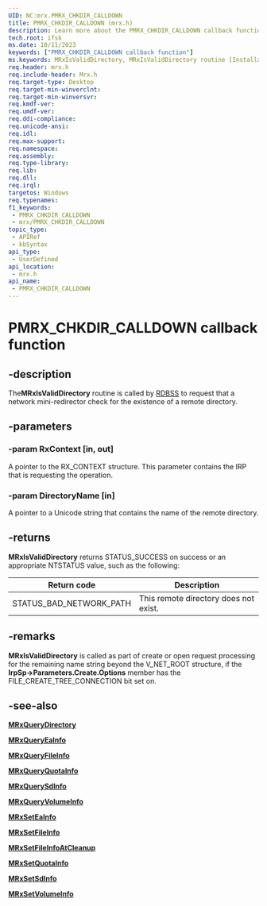 ```yaml
---
UID: NC:mrx.PMRX_CHKDIR_CALLDOWN
title: PMRX_CHKDIR_CALLDOWN (mrx.h)
description: Learn more about the PMRX_CHKDIR_CALLDOWN callback function.
tech.root: ifsk
ms.date: 10/11/2023
keywords: ["PMRX_CHKDIR_CALLDOWN callback function"]
ms.keywords: MRxIsValidDirectory, MRxIsValidDirectory routine [Installable File System Drivers], PMRX_CHKDIR_CALLDOWN, ifsk.mrxisvaliddirectory, mrx/MRxIsValidDirectory, mrxref_85038658-4d92-4a54-99f1-082fbc61224d.xml
req.header: mrx.h
req.include-header: Mrx.h
req.target-type: Desktop
req.target-min-winverclnt: 
req.target-min-winversvr: 
req.kmdf-ver: 
req.umdf-ver: 
req.ddi-compliance: 
req.unicode-ansi: 
req.idl: 
req.max-support: 
req.namespace: 
req.assembly: 
req.type-library: 
req.lib: 
req.dll: 
req.irql: 
targetos: Windows
req.typenames: 
f1_keywords:
 - PMRX_CHKDIR_CALLDOWN
 - mrx/PMRX_CHKDIR_CALLDOWN
topic_type:
 - APIRef
 - kbSyntax
api_type:
 - UserDefined
api_location:
 - mrx.h
api_name:
 - PMRX_CHKDIR_CALLDOWN
---
```


# PMRX_CHKDIR_CALLDOWN callback function

## -description

The**MRxIsValidDirectory** routine is called by [RDBSS](/windows-hardware/drivers/ifs/the-rdbss-driver-and-library) to request that a network mini-redirector check for the existence of a remote directory.

## -parameters

### -param RxContext [in, out]

A pointer to the RX_CONTEXT structure. This parameter contains the IRP that is requesting the operation.

### -param DirectoryName [in]

A pointer to a Unicode string that contains the name of the remote directory.

## -returns

**MRxIsValidDirectory** returns STATUS_SUCCESS on success or an appropriate NTSTATUS value, such as the following:

| Return code | Description |
| ------------- | ------------- |
| STATUS_BAD_NETWORK_PATH | This remote directory does not exist. |

## -remarks

**MRxIsValidDirectory** is called as part of create or open request processing for the remaining name string beyond the V_NET_ROOT structure, if the **IrpSp->Parameters.Create.Options** member has the FILE_CREATE_TREE_CONNECTION bit set on.

## -see-also

[**MRxQueryDirectory**](/windows-hardware/drivers/ifs/mrxquerydirectory)

[**MRxQueryEaInfo**](/windows-hardware/drivers/ifs/mrxqueryeainfo)

[**MRxQueryFileInfo**](/windows-hardware/drivers/ifs/mrxqueryfileinfo)

[**MRxQueryQuotaInfo**](/windows-hardware/drivers/ifs/mrxqueryquotainfo)

[**MRxQuerySdInfo**](/windows-hardware/drivers/ifs/mrxquerysdinfo)

[**MRxQueryVolumeInfo**](/windows-hardware/drivers/ifs/mrxqueryvolumeinfo)

[**MRxSetEaInfo**](/windows-hardware/drivers/ifs/mrxseteainfo)

[**MRxSetFileInfo**](/windows-hardware/drivers/ifs/mrxsetfileinfo)

[**MRxSetFileInfoAtCleanup**](/windows-hardware/drivers/ifs/mrxsetfileinfoatcleanup)

[**MRxSetQuotaInfo**](/windows-hardware/drivers/ifs/mrxsetquotainfo)

[**MRxSetSdInfo**](/windows-hardware/drivers/ifs/mrxsetsdinfo)

[**MRxSetVolumeInfo**](/windows-hardware/drivers/ifs/mrxsetvolumeinfo)
